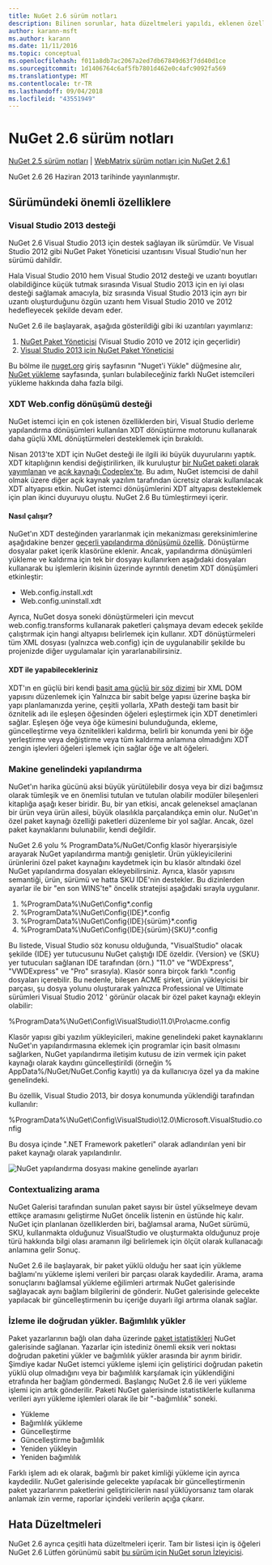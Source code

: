 ```yaml
---
title: NuGet 2.6 sürüm notları
description: Bilinen sorunlar, hata düzeltmeleri yapıldı, eklenen özellikler ve dcr WebMatrix için NuGet 2.6.1 için sürüm notları.
author: karann-msft
ms.author: karann
ms.date: 11/11/2016
ms.topic: conceptual
ms.openlocfilehash: f011a8db7ac2067a2ed7db67849d63f7dd40d1ce
ms.sourcegitcommit: 1d1406764c6af5fb7801d462e0c4afc9092fa569
ms.translationtype: MT
ms.contentlocale: tr-TR
ms.lasthandoff: 09/04/2018
ms.locfileid: "43551949"
---
```

# <a name="nuget-26-release-notes"></a>NuGet 2.6 sürüm notları

[NuGet 2.5 sürüm notları](../release-notes/nuget-2.5.md) | [WebMatrix sürüm notları için NuGet 2.6.1](../release-notes/nuget-2.6.1-for-webmatrix.md)

NuGet 2.6 26 Haziran 2013 tarihinde yayınlanmıştır.

## <a name="notable-features-in-the-release"></a>Sürümündeki önemli özelliklere

### <a name="support-for-visual-studio-2013"></a>Visual Studio 2013 desteği

NuGet 2.6 Visual Studio 2013 için destek sağlayan ilk sürümdür. Ve Visual Studio 2012 gibi NuGet Paket Yöneticisi uzantısını Visual Studio'nun her sürümü dahildir.

Hala Visual Studio 2010 hem Visual Studio 2012 desteği ve uzantı boyutları olabildiğince küçük tutmak sırasında Visual Studio 2013 için en iyi olası desteği sağlamak amacıyla, biz sırasında Visual Studio 2013 için ayrı bir uzantı oluşturduğunu özgün uzantı hem Visual Studio 2010 ve 2012 hedefleyecek şekilde devam eder.

NuGet 2.6 ile başlayarak, aşağıda gösterildiği gibi iki uzantıları yayımlarız:

1. [NuGet Paket Yöneticisi](https://marketplace.visualstudio.com/items?itemName=NuGetTeam.NuGetPackageManager) (Visual Studio 2010 ve 2012 için geçerlidir)
1. [Visual Studio 2013 için NuGet Paket Yöneticisi](https://marketplace.visualstudio.com/items?itemName=NuGetTeam.NuGetPackageManagerforVisualStudio2013)

Bu bölme ile [nuget.org](https://nuget.org) giriş sayfasının "Nuget'i Yükle" düğmesine alır, [NuGet yükleme](../install-nuget-client-tools.md) sayfasında, şunları bulabileceğiniz farklı NuGet istemcileri yükleme hakkında daha fazla bilgi.

<a name="xdt"></a>

### <a name="xdt-webconfig-transformation-support"></a>XDT Web.config dönüşümü desteği

NuGet istemci için en çok istenen özelliklerden biri, Visual Studio derleme yapılandırma dönüşümleri kullanılan XDT dönüştürme motorunu kullanarak daha güçlü XML dönüştürmeleri desteklemek için bırakıldı.

Nisan 2013'te XDT için NuGet desteği ile ilgili iki büyük duyurularını yaptık. XDT kitaplığının kendisi değiştirilirken, ilk kuruluştur [bir NuGet paketi olarak yayımlanan](https://nuget.org/packages/Microsoft.Web.Xdt) ve [açık kaynağı Codeplex'te](http://xdt.codeplex.com/). Bu adım, NuGet istemcisi de dahil olmak üzere diğer açık kaynak yazılım tarafından ücretsiz olarak kullanılacak XDT altyapısı etkin. NuGet istemci dönüşümlerini XDT altyapısı desteklemek için plan ikinci duyuruyu oluştu. NuGet 2.6 Bu tümleştirmeyi içerir.

#### <a name="how-it-works"></a>Nasıl çalışır?

NuGet'ın XDT desteğinden yararlanmak için mekanizması gereksinimlerine aşağıdakine benzer [geçerli yapılandırma dönüşümü özellik](../create-packages/source-and-config-file-transformations.md).
Dönüştürme dosyalar paket içerik klasörüne eklenir. Ancak, yapılandırma dönüşümleri yükleme ve kaldırma için tek bir dosyayı kullanırken aşağıdaki dosyaları kullanarak bu işlemlerin ikisinin üzerinde ayrıntılı denetim XDT dönüşümleri etkinleştir:

- Web.config.install.xdt
- Web.config.uninstall.xdt

Ayrıca, NuGet dosya soneki dönüştürmeleri için mevcut web.config.transforms kullanarak paketleri çalışmaya devam edecek şekilde çalıştırmak için hangi altyapısı belirlemek için kullanır. XDT dönüştürmeleri tüm XML dosyası (yalnızca web.config) için de uygulanabilir şekilde bu projenizde diğer uygulamalar için yararlanabilirsiniz.

#### <a name="what-you-can-do-with-xdt"></a>XDT ile yapabilecekleriniz

XDT'ın en güçlü biri kendi [basit ama güçlü bir söz dizimi](http://msdn.microsoft.com/library/dd465326.aspx) bir XML DOM yapısını düzenlemek için Yalnızca bir sabit belge yapısı üzerine başka bir yapı planlamanızda yerine, çeşitli yollarla, XPath desteği tam basit bir öznitelik adı ile eşleşen öğesinden öğeleri eşleştirmek için XDT denetimleri sağlar. Eşleşen öğe veya öğe kümesini bulunduğunda, ekleme, güncelleştirme veya öznitelikleri kaldırma, belirli bir konumda yeni bir öğe yerleştirme veya değiştirme veya tüm kaldırma anlamına olmadığını XDT zengin işlevleri öğeleri işlemek için sağlar öğe ve alt öğeleri.

### <a name="machine-wide-configuration"></a>Makine genelindeki yapılandırma

NuGet'ın harika gücünü aksi büyük yürütülebilir dosya veya bir dizi bağımsız olarak tümleşik ve en önemlisi tutulan ve tutulan olabilir modüler bileşenleri kitaplığa aşağı keser biridir. Bu, bir yan etkisi, ancak geleneksel amaçlanan bir ürün veya ürün ailesi, büyük olasılıkla parçalandıkça emin olur.
NuGet'ın özel paket kaynağı özelliği paketleri düzenleme bir yol sağlar. Ancak, özel paket kaynaklarını bulunabilir, kendi değildir.

NuGet 2.6 yolu % ProgramData%/NuGet/Config klasör hiyerarşisiyle arayarak NuGet yapılandırma mantığı genişletir. Ürün yükleyicilerini ürünlerini özel paket kaynağını kaydetmek için bu klasör altındaki özel NuGet yapılandırma dosyaları ekleyebilirsiniz. Ayrıca, klasör yapısını semantiği, ürün, sürümü ve hatta SKU IDE'nin destekler. Bu dizinlerden ayarlar ile bir "en son WINS'te" öncelik stratejisi aşağıdaki sırayla uygulanır.

1. %ProgramData%\NuGet\Config\*.config
2. %ProgramData%\NuGet\Config\{IDE}\*.config
3. %ProgramData%\NuGet\Config\{IDE}\{sürüm}\*.config
4. %ProgramData%\NuGet\Config\{IDE}\{sürüm}\{SKU}\*.config

Bu listede, Visual Studio söz konusu olduğunda, "VisualStudio" olacak şekilde {IDE} yer tutucusunu NuGet çalıştığı IDE özeldir. {Version} ve {SKU} yer tutucuları sağlanan IDE tarafından (örn.) "11.0" ve "WDExpress", "VWDExpress" ve "Pro" sırasıyla). Klasör sonra birçok farklı *.config dosyaları içerebilir.
Bu nedenle, bileşen ACME şirket, ürün yükleyicisi bir parçası, şu dosya yolunu oluşturarak yalnızca Professional ve Ultimate sürümleri Visual Studio 2012 ' görünür olacak bir özel paket kaynağı ekleyin olabilir:

%ProgramData%\NuGet\Config\VisualStudio\11.0\Pro\acme.config

Klasör yapısı gibi yazılım yükleyicileri, makine genelindeki paket kaynaklarını NuGet'ın yapılandırmasına eklemek için programlar için basit olmasını sağlarken, NuGet yapılandırma iletişim kutusu de izin vermek için paket kaynağı olarak kaydını güncelleştirildi (örneğin % AppData%/NuGet/NuGet.Config kayıtlı) ya da kullanıcıya özel ya da makine genelindeki.

Bu özellik, Visual Studio 2013, bir dosya konumunda yüklendiği tarafından kullanılır:

%ProgramData%\NuGet\Config\VisualStudio\12.0\Microsoft.VisualStudio.config

Bu dosya içinde ".NET Framework paketleri" olarak adlandırılan yeni bir paket kaynağı olarak yapılandırılır.

![NuGet yapılandırma dosyası makine genelinde ayarları](./media/NuGet-Config-File-Machine-Wide.png)

### <a name="contextualizing-search"></a>Contextualizing arama

NuGet Galerisi tarafından sunulan paket sayısı bir üstel yükselmeye devam ettikçe aramasını geliştirme NuGet öncelik listenin en üstünde hiç kalır. NuGet için planlanan özelliklerden biri, bağlamsal arama, NuGet sürümü, SKU, kullanmakta olduğunuz VisualStudio ve oluşturmakta olduğunuz proje türü hakkında bilgi olası aramanın ilgi belirlemek için ölçüt olarak kullanacağı anlamına gelir Sonuç.

NuGet 2.6 ile başlayarak, bir paket yüklü olduğu her saat için yükleme bağlamı'nı yükleme işlemi verileri bir parçası olarak kaydedilir.  Arama, arama sonuçlarını bağlamsal yükleme eğilimleri artırmak NuGet galerisinde sağlayacak aynı bağlam bilgilerini de gönderir.  NuGet galerisinde gelecekte yapılacak bir güncelleştirmenin bu içeriğe duyarlı ilgi artırma olanak sağlar.

### <a name="tracking-direct-installs-vs-dependency-installs"></a>İzleme ile doğrudan yükler. Bağımlılık yükler

Paket yazarlarının bağlı olan daha üzerinde [paket istatistikleri](http://blog.nuget.org/20130226/Introducing-Package-Statistics.html) NuGet galerisinde sağlanan.  Yazarlar için istediniz önemli eksik veri noktası doğrudan paketini yükler ve bağımlılık yükler arasında bir ayrım biridir.  Şimdiye kadar NuGet istemci yükleme işlemi için geliştirici doğrudan paketin yüklü olup olmadığını veya bir bağımlılık karşılamak için yüklendiğini etrafında her bağlam göndermedi.
Başlangıç NuGet 2.6 ile veri yükleme işlemi için artık gönderilir.  Paketi NuGet galerisinde istatistiklerle kullanıma verileri ayrı yükleme işlemleri olarak ile bir "-bağımlılık" soneki.

* Yükleme
* Bağımlılık yükleme
* Güncelleştirme
* Güncelleştirme bağımlılık
* Yeniden yükleyin
* Yeniden bağımlılık

Farklı işlem adı ek olarak, bağımlı bir paket kimliği yükleme için ayrıca kaydedilir.  NuGet galerisinde gelecekte yapılacak bir güncelleştirmenin paket yazarlarının paketlerini geliştiricilerin nasıl yüklüyorsanız tam olarak anlamak izin verme, raporlar içindeki verilerin açığa çıkarır.

## <a name="bug-fixes"></a>Hata Düzeltmeleri

NuGet 2.6 ayrıca çeşitli hata düzeltmeleri içerir. Tam bir listesi için iş öğeleri NuGet 2.6 Lütfen görünümü sabit [bu sürüm için NuGet sorun İzleyicisi](https://nuget.codeplex.com/workitem/list/advanced?keyword=&status=Closed&type=All&priority=All&release=NuGet%202.6&assignedTo=All&component=All&sortField=LastUpdatedDate&sortDirection=Descending&page=0&reasonClosed=All).